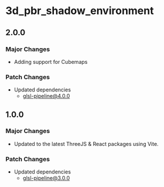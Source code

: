 # 3d_pbr_shadow_environment

## 2.0.0

### Major Changes

- Adding support for Cubemaps

### Patch Changes

- Updated dependencies
  - glsl-pipeline@4.0.0

## 1.0.0

### Major Changes

- Updated to the latest ThreeJS & React packages using Vite.

### Patch Changes

- Updated dependencies
  - glsl-pipeline@3.0.0

